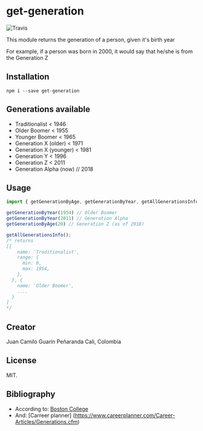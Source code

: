 # get-generation

![Travis](https://travis-ci.org/jcguarinpenaranda/get-generation.svg?branch=master)

This module returns the generation of a person, given it's birth year

For example, if a person was born in 2000, it would say that he/she is from the Generation Z

## Installation

``` npm i --save get-generation ```

## Generations available
* Traditionalist < 1946
* Older Boomer < 1955
* Younger Boomer < 1965
* Generation X (older) < 1971
* Generation X (younger) < 1981
* Generation Y < 1996
* Generation Z < 2011
* Generation Alpha (now) // 2018


## Usage

``` js
import { getGenerationByAge, getGenerationByYear, getAllGenerationsInfo } from "get-generation";

getGenerationByYear(1954) // Older Boomer
getGenerationByYear(2011) // Generation Alpha
getGenerationByAge(20) // Generation Z (as of 2018)

getAllGenerationsInfo();
/* returns
[{
    name: 'Traditionalist',
    range: {
      min: 0,
      max: 1954,
    },
  }, {
    name: 'Older Boomer',
    ....
  }
]
*/
```

## Creator
Juan Camilo Guarín Peñaranda
Cali, Colombia

## License
MIT.

## Bibliography
* According to: [Boston College](http://www.bc.edu/content/dam/files/research_sites/agingandwork/pdf/publications/RH06_Age_Generations.pdf)
* And: [Carreer planner] (https://www.careerplanner.com/Career-Articles/Generations.cfm)

